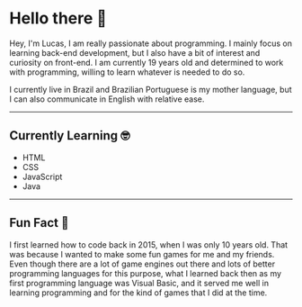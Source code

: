 # Hello there 👋
Hey, I'm Lucas, I am really passionate about programming. I mainly focus on learning back-end development, but I also have a bit of interest and curiosity on front-end. I am currently 19 years old and determined to work with programming, willing to learn whatever is needed to do so.

I currently live in Brazil and Brazilian Portuguese is my mother language, but I can also communicate in English with relative ease.

---

## Currently Learning 🤓
* HTML
* CSS
* JavaScript
* Java

---

## Fun Fact 👾
I first learned how to code back in 2015, when I was only 10 years old. That was because I wanted to make some fun games for me and my friends. Even though there are a lot of game engines out there and lots of better programming languages for this purpose, what I learned back then as my first programming language was Visual Basic, and it served me well in learning programming and for the kind of games that I did at the time.
